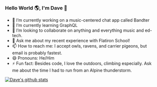 ### Hello World 🌎, I'm Dave 👋

<!--
**DevDaveFrame/DevDaveFrame** is a ✨ _special_ ✨ repository because its `README.md` (this file) appears on your GitHub profile.

Here are some ideas to get you started:

- 🔭 I’m currently working on ...
- 🌱 I’m currently learning ...
- 👯 I’m looking to collaborate on ...
- 🤔 I’m looking for help with ...
- 💬 Ask me about ...
- 📫 How to reach me: ...
- 😄 Pronouns: ...
- ⚡ Fun fact: ...
-->
- 🔭 I’m currently working on a music-centered chat app called Bandter
- 🌱 I’m currently learning GraphQL 
- 👯 I’m looking to collaborate on anything and everything music and ed-tech.
- 💬 Ask me about my recent experience with Flatiron School!
- 📫 How to reach me: I accept owls, ravens, and carrier pigeons, but email is probably fastest.
- 😄 Pronouns: He/Him
- ⚡ Fun fact: Besides code, I love the outdoors, climbing especially. Ask me about the time I had to run from an Alpine thunderstorm. 

[![Dave's github stats](https://github-readme-stats.vercel.app/api?username=DevDaveFrame&show_icons=true&theme=tokyonight)](https://github.com/anuraghazra/github-readme-stats)
